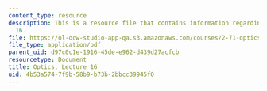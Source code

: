 ```yaml
---
content_type: resource
description: This is a resource file that contains information regarding optics lecture
  16.
file: https://ol-ocw-studio-app-qa.s3.amazonaws.com/courses/2-71-optics-spring-2014/4b53a5747f9b58b9b73b2bbcc39945f0_MIT2_71S14_lec16_notes.pdf
file_type: application/pdf
parent_uid: d97c0c1e-1916-45de-e962-d439d27acfcb
resourcetype: Document
title: Optics, Lecture 16
uid: 4b53a574-7f9b-58b9-b73b-2bbcc39945f0
---
```

